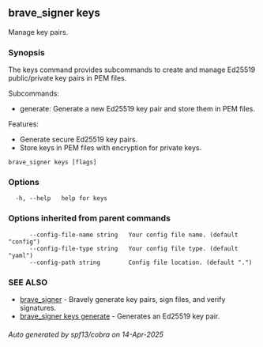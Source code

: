 ## brave_signer keys

Manage key pairs.

### Synopsis

The keys command provides subcommands to create and manage Ed25519 public/private key pairs in PEM files.

Subcommands:
- generate: Generate a new Ed25519 key pair and store them in PEM files.

Features:
- Generate secure Ed25519 key pairs.
- Store keys in PEM files with encryption for private keys.


```
brave_signer keys [flags]
```

### Options

```
  -h, --help   help for keys
```

### Options inherited from parent commands

```
      --config-file-name string   Your config file name. (default "config")
      --config-file-type string   Your config file type. (default "yaml")
      --config-path string        Config file location. (default ".")
```

### SEE ALSO

* [brave_signer](brave_signer.md)	 - Bravely generate key pairs, sign files, and verify signatures.
* [brave_signer keys generate](brave_signer_keys_generate.md)	 - Generates an Ed25519 key pair.

###### Auto generated by spf13/cobra on 14-Apr-2025
